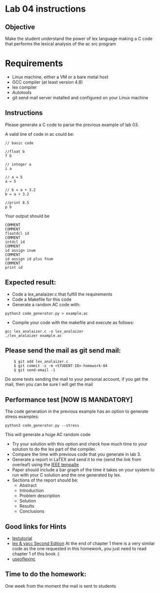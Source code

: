 # Lab 04 instructions

## Objective

Make the student understand the power of lex language making a C code that
performs the lexical analysis of the ac src program

# Requirements

* Linux machine, either a VM or a bare metal host
* GCC compiler (at least version 4.8)
* lex compiler
* Autotools
* git send mail server installed and configured on your Linux machine

## Instructions

Please generate a C code to parse the previous example of lab 03.

A valid line of code in ac could be:

```
// basic code

//float b
f b

// integer a
i a

// a = 5
a = 5

// b = a + 3.2
b = a + 3.2

//print 8.5
p b
```

Your output should be

```
COMMENT
COMMENT
floatdcl id
COMMENT
intdcl id
COMMENT
id assign inum
COMMENT
id assign id plus fnum
COMMENT
print id
```

## Expected result:

* Code a lex_analaizer.c that fulfill the requirements
* Code a Makefile for this code
* Generate a random AC code with:

```
python3 code_generator.py > example.ac

```

* Compile your code with the makefile and execute as follows:

```
gcc lex_analaizer.c -o lex_analaizer
./lex_analaizer example.ac
```


## Please send the mail as git send mail:

```
    $ git add lex_analaizer.c
    $ git commit -s -m <STUDENT-ID>-homework-04
    $ git send-email -1

```
Do some tests sending the mail to your personal account, if you get the mail,
then you can be sure I will get the mail

## Performance test [NOW IS MANDATORY]

The code generation in the previous example has an option to generate stress
examples:

```
python3 code_generator.py --stress
```

This will generate a huge AC random code

* Try your solution with this option and check how much time to your solution to
do the lex part of the compiler.
* Compare the time with previous code that you generate in lab 3.
* Generate a report in LaTEX and send it to me (send the link from overleaf)
  using the [IEEE
  tempalte](https://www.overleaf.com/latex/templates/preparation-of-papers-for-ieee-sponsored-conferences-and-symposia/zfnqfzzzxghk)
* Paper should include a bar graph of the time it takes on your system to run
  with your C solution and the one generated by lex.
* Sections of the report should be:
    * Abstract
    * Introduction
    * Problem description
    * Solution
    * Results
    * Conclusions

## Good links for Hints

* [lextutorial](https://ds9a.nl/lex-yacc/cvs/lex-yacc-howto.html)
* [lex & yacc Second
Edition](https://www.amazon.com/lex-yacc-Doug-Brown/dp/1565920007)
At the end of chapter 1 there is a very similar code as the one requested in
this homework, you just need to read chapter 1 of this book :)
* [useoflexinc](https://www.quora.com/What-is-the-function-of-yylex-yyin-yyout-and-fclose-yyout-in-LEX)

## Time to do the homework:

One week from the moment the mail is sent to students


